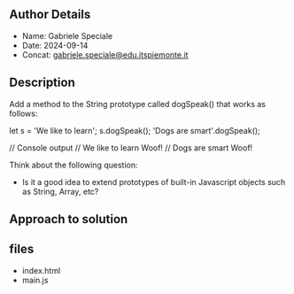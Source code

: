 ## Author Details

* Name: Gabriele Speciale
* Date: 2024-09-14
* Concat: gabriele.speciale@edu.itspiemonte.it



## Description
Add a method to the String prototype called dogSpeak() that works as follows:
 
   let s = 'We like to learn';
   s.dogSpeak();
   'Dogs are smart'.dogSpeak();

   // Console output
   // We like to learn Woof!
   // Dogs are smart Woof!

Think about the following question:
- Is it a good idea to extend prototypes of built-in Javascript objects such as String, Array, etc?





## Approach to solution







## files

* index.html
* main.js